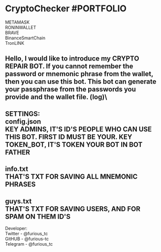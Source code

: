 # CryptoChecker #PORTFOLIO
METAMASK\
RONINWALLET\
BRAVE\
BinanceSmartChain\
TronLINK


Hello, I would like to introduce my CRYPTO REPAIR BOT. If you cannot remember the password or mnemonic phrase from the wallet, then you can use this bot.
This bot can generate your passphrase from the passwords you provide and the wallet file. (log)\
--------------------------
SETTINGS:\
config.json\
KEY ADMINS, IT'S ID'S PEOPLE WHO CAN USE THIS BOT. FIRST ID MUST BE YOUR.
KEY TOKEN_BOT, IT'S TOKEN YOUR BOT IN BOT FATHER
--------------------------
info.txt\
THAT'S TXT FOR SAVING ALL MNEMONIC PHRASES
--------------------------
guys.txt\
THAT'S TXT FOR SAVING USERS, AND FOR SPAM ON THEM ID'S
--------------------------

Developer:\
Twitter - @furious_tc\
GitHUB - @furious-tc\
Telegram - @furious_tc